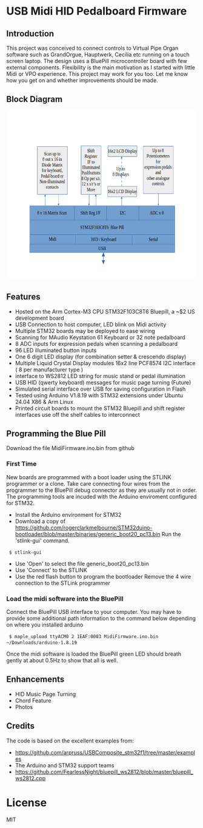 # USB Midi HID Pedalboard Firmware

## Introduction

This project was conceived to connect controls to Virtual Pipe Organ software such as GrandOrgue, Hauptwerk, Cecilia etc running on a touch screen laptop. The design uses a BluePill microcontroller board with few external components. Flexibility is the main motivation as I started with little Midi or VPO experience. This project may work for you too. Let me know how you get on and whether improvements should be made. 
## Block Diagram

<img src="BlockDiagramTBG.png" style="height: 446px; width:580px;"/>

## Features
- Hosted on the Arm Cortex-M3 CPU STM32F103C8T6 Bluepill, a ~$2 US development board
- USB Connection to host computer, LED blink on Midi activity
- Multiple STM32 boards may be deployed to ease wiring
- Scanning for MAudio Keystation 61 Keyboard or 32 note pedalboard
- 8 ADC inputs for expression pedals when scanning a pedalboard
- 96 LED illuminated button inputs
- One 6 digit LED display (for combination setter & crescendo display)
- Multiple Liquid Crystal Display modules 16x2 line PCF8574 I2C interface ( 8 per manufacturer type )
- interface to WS2812 LED string for music stand or pedal illumination
- USB HID (qwerty keyboard) messages for music page turning (Future)
- Simulated serial interface over USB for saving configuration in Flash
- Tested using Arduino V1.8.19 with STM32 extensions under Ubuntu 24.04 X86 & Arm Linux
- Printed circuit boards to mount the STM32 Bluepill and shift register interfaces use off the shelf cables to interconnect
## Programming the Blue Pill
Download the file MidiFirmware.ino.bin from github
### First Time
New boards are programmed with a boot loader using the STLINK programmer or a clone.
Take care connecting four wires from the programmer to the BluePill debug connector as they are usually not in order.
The programming tools are incuded with the Arduino enviroment configured for STM32.
* Install the Arduino environment for STM32
* Download a copy of https://github.com/rogerclarkmelbourne/STM32duino-bootloader/blob/master/binaries/generic_boot20_pc13.bin
Run the 'stlink-gui' command.
```
 $ stlink-gui
```
* Use 'Open' to select the file generic_boot20_pc13.bin
* Use 'Connect' to the STLINK
* Use the red flash button to program the bootloader
Remove the 4 wire connection to the STLink programmer
### Load the midi software into the BluePill
Connect the BluePill USB interface to your computer.
You may have to provide some additional path information to the command below depending on where you installed arduino
```
 $ maple_upload ttyACM0 2 1EAF:0003 MidiFirmware.ino.bin ~/Downloads/arduino-1.8.19
```
Once the midi software is loaded the BluePill green LED should breath gently at about 0.5Hz to show that all is well.

## Enhancements
- HID Music Page Turning
- Chord Feature
- Photos
 ## Credits
The code is based on the excellent examples from: 
 - https://github.com/arpruss/USBComposite_stm32f1/tree/master/examples
 - The Arduino and STM32 support teams
 - https://github.com/FearlessNight/bluepill_ws2812/blob/master/bluepill_ws2812.cpp
# License
MIT
